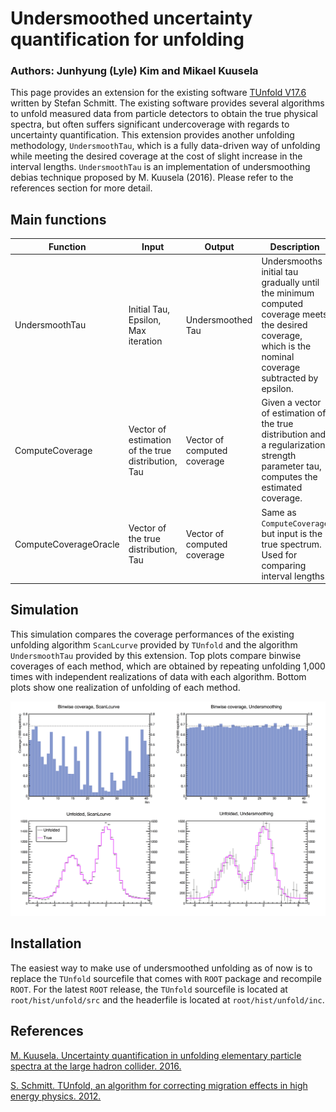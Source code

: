 # Undersmoothed uncertainty quantification for unfolding    

### Authors: Junhyung (Lyle) Kim and Mikael Kuusela

This page provides an extension for the existing software [TUnfold V17.6](https://www.desy.de/~sschmitt/tunfold.html) written by Stefan Schmitt. The existing software provides several algorithms to unfold measured data from particle detectors to obtain the true physical spectra, but often suffers significant undercoverage with regards to uncertainty quantification. This extension provides another unfolding methodology, `UndersmoothTau`, which is a fully data-driven way of unfolding while meeting the desired coverage at the cost of slight increase in the interval lengths. `UndersmoothTau` is an implementation of undersmoothing debias technique proposed by M. Kuusela (2016). Please refer to the references section for more detail.

## Main functions

| Function | Input | Output | Description |
| --- | --- | --- | --- |
| UndersmoothTau | Initial Tau, Epsilon, Max iteration | Undersmoothed Tau | Undersmooths initial tau gradually until the minimum computed coverage meets the desired coverage, which is the nominal coverage subtracted by epsilon. |
| ComputeCoverage | Vector of estimation of the true distribution, Tau | Vector of computed coverage | Given a vector of estimation of the true distribution and a regularization strength parameter tau, computes the estimated coverage. |
| ComputeCoverageOracle | Vector of the true distribution, Tau | Vector of computed coverage | Same as `ComputeCoverage` but input is the true spectrum. Used for comparing interval lengths. |

## Simulation

This simulation compares the coverage performances of the existing unfolding algorithm `ScanLcurve` provided by `TUnfold` and the algorithm `UndersmoothTau` provided by this extension. Top plots compare binwise coverages of each method, which are obtained by repeating unfolding 1,000 times with independent realizations of data with each algorithm. Bottom plots show one realization of unfolding of each method.

![Simulation](UndersmoothTauSimulation.png)

## Installation
The easiest way to make use of undersmoothed unfolding as of now is to replace the `TUnfold` sourcefile that comes with `ROOT` package and recompile `ROOT`. For the latest `ROOT` release, the `TUnfold` sourcefile is located at `root/hist/unfold/src` and the headerfile is located at `root/hist/unfold/inc`.

## References
[M. Kuusela. Uncertainty quantification in unfolding elementary particle spectra at the large hadron collider. 2016.](https://infoscience.epfl.ch/record/220015)        

[S. Schmitt. TUnfold, an algorithm for correcting migration effects in high energy physics. 2012.](http://iopscience.iop.org/1748-0221/7/10/T10003/)
